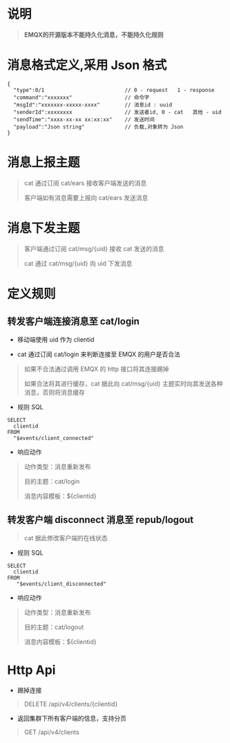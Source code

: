 # 说明

> **EMQX的开源版本不能持久化消息，不能持久化规则**

# 消息格式定义,采用 Json 格式

```
{
  "type":0/1                          // 0 - request   1 - response
  "command":"xxxxxxx"                 // 命令字
  "msgId":"xxxxxxx-xxxxx-xxxx"        // 消息id : uuid
  "senderId":xxxxxxxx                 // 发送者id, 0 - cat   其他 - uid
  "sendTime":"xxxx-xx-xx xx:xx:xx"    // 发送时间
  "payload":"Json string"             // 负载,对象转为 Json
}
```

# 消息上报主题

> cat 通过订阅 cat/ears 接收客户端发送的消息
>
> 客户端如有消息需要上报向 cat/ears 发送消息

# 消息下发主题

> 客户端通过订阅 cat/msg/{uid} 接收 cat 发送的消息
> 
> cat 通过 cat/msg/{uid} 向 uid 下发消息

# 定义规则

## 转发客户端连接消息至 cat/login

+ 移动端使用 uid 作为 clientid

+ cat 通过订阅 cat/login 来判断连接至 EMQX 的用户是否合法

> 如果不合法通过调用 EMQX 的 http 接口将其连接踢掉
>
> 如果合法将其进行缓存，cat 据此向 cat/msg/{uid} 主题实时向其发送各种消息，否则将消息缓存

+ 规则 SQL

```
SELECT
  clientid
FROM 
  "$events/client_connected"
```

+ 响应动作

> 动作类型：消息重新发布
>
> 目的主题：cat/login
>
> 消息内容模板：${clientid}

## 转发客户端 disconnect 消息至 repub/logout

> cat 据此修改客户端的在线状态

+ 规则 SQL

```
SELECT
  clientid
FROM 
   "$events/client_disconnected"
```

+ 响应动作

> 动作类型：消息重新发布
>
> 目的主题：cat/logout
>
> 消息内容模板：${clientid}

# Http Api

+ 踢掉连接

> DELETE /api/v4/clients/{clientid} 

+ 返回集群下所有客户端的信息，支持分页

> GET /api/v4/clients
